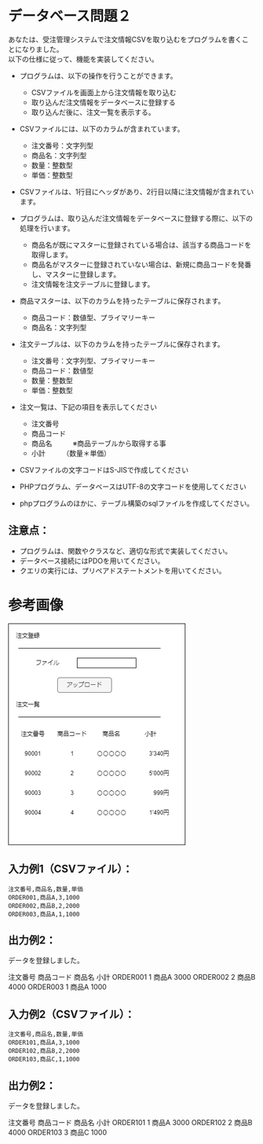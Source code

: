 
# データベース問題２
あなたは、受注管理システムで注文情報CSVを取り込むをプログラムを書くことになりました。    
以下の仕様に従って、機能を実装してください。


* プログラムは、以下の操作を行うことができます。
  * CSVファイルを画面上から注文情報を取り込む
  * 取り込んだ注文情報をデータベースに登録する
  * 取り込んだ後に、注文一覧を表示する。

* CSVファイルには、以下のカラムが含まれています。
  * 注文番号：文字列型
  * 商品名：文字列型
  * 数量：整数型
  * 単価：整数型
* CSVファイルは、1行目にヘッダがあり、2行目以降に注文情報が含まれています。
* プログラムは、取り込んだ注文情報をデータベースに登録する際に、以下の処理を行います。
  * 商品名が既にマスターに登録されている場合は、該当する商品コードを取得します。
  * 商品名がマスターに登録されていない場合は、新規に商品コードを発番し、マスターに登録します。
  * 注文情報を注文テーブルに登録します。
* 商品マスターは、以下のカラムを持ったテーブルに保存されます。
  * 商品コード：数値型、プライマリーキー
  * 商品名：文字列型
* 注文テーブルは、以下のカラムを持ったテーブルに保存されます。
  * 注文番号：文字列型、プライマリーキー
  * 商品コード：数値型
  * 数量：整数型
  * 単価：整数型

* 注文一覧は、下記の項目を表示してください
  * 注文番号
  * 商品コード
  * 商品名　　　※商品テーブルから取得する事
  * 小計　　　（数量＊単価）
* CSVファイルの文字コードはS-JISで作成してください 
* PHPプログラム、データベースはUTF-8の文字コードを使用してください
* phpプログラムのほかに、テーブル構築のsqlファイルを作成してください。


## 注意点：

* プログラムは、関数やクラスなど、適切な形式で実装してください。
* データベース接続にはPDOを用いてください。
* クエリの実行には、プリペアドステートメントを用いてください。


# 参考画像
![02.データベース問題２.drawio.png](02.データベース問題２.drawio.png)


## 入力例1（CSVファイル）：

```
注文番号,商品名,数量,単価
ORDER001,商品A,3,1000
ORDER002,商品B,2,2000
ORDER003,商品A,1,1000
```

## 出力例2：

データを登録しました。

注文番号	商品コード	商品名	小計
ORDER001	1	商品A	3000
ORDER002	2	商品B	4000
ORDER003	1	商品A	1000



## 入力例2（CSVファイル）：
```
注文番号,商品名,数量,単価
ORDER101,商品A,3,1000
ORDER102,商品B,2,2000
ORDER103,商品C,1,1000
```

## 出力例2：
データを登録しました。

注文番号	商品コード	商品名	小計
ORDER101	1	商品A	3000
ORDER102	2	商品B	4000
ORDER103	3	商品C	1000


